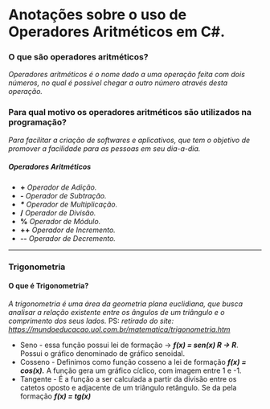 # Anotações sobre o uso de Operadores Aritméticos em C#.

### O que são operadores aritméticos?
_Operadores aritméticos é o nome dado a uma operação feita com dois números, no qual é possível chegar a outro número através desta operação._

### Para qual motivo os operadores aritméticos são utilizados na programação?
_Para facilitar a criação de softwares e aplicativos, que tem o objetivo de promover a facilidade para as pessoas em seu dia-a-dia._

##### Operadores Aritméticos

- **+** _Operador de Adição._
- **-** _Operador de Subtração._
- **_*_** _Operador de Multiplicação._
- **/** _Operador de Divisão._
- **%** _Operador de Módulo._
- **++** _Operador de Incremento._
- **--** _Operador de Decremento._

---

### Trigonometria

#### O que é Trigonometria?

_A trigonometria  é uma área da geometria plana euclidiana, que busca analisar a relação existente entre os ângulos de um triângulo e o comprimento dos seus lados._ PS: _retirado do site: https://mundoeducacao.uol.com.br/matematica/trigonometria.htm_ 

- Seno - essa função possui lei de formação -> ***f(x) = sen(x) R -> R***. Possui o gráfico denominado de gráfico senoidal.
- Cosseno - Definimos como função cosseno a lei de formação ***f(x) = cos(x).*** A função gera um gráfico cíclico, com imagem entre 1 e -1.
- Tangente - É a função a ser calculada a partir da divisão entre os catetos oposto e adjacente de um triângulo retângulo. Se da pela formação ***f(x) = tg(x)***